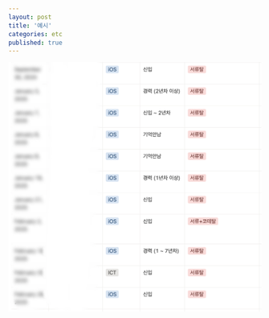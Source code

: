 ```yaml
---
layout: post
title: '예시'
categories: etc
published: true
---
```


<img src="/assets/img/job/1.jpeg" width=700>
